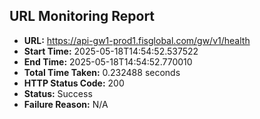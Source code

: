 ## URL Monitoring Report

- **URL:** https://api-gw1-prod1.fisglobal.com/gw/v1/health
- **Start Time:** 2025-05-18T14:54:52.537522
- **End Time:** 2025-05-18T14:54:52.770010
- **Total Time Taken:** 0.232488 seconds
- **HTTP Status Code:** 200
- **Status:** Success
- **Failure Reason:** N/A

